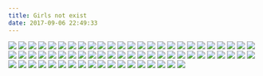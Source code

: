 ```yaml
---
title: Girls not exist
date: 2017-09-06 22:49:33
---
```

![](https://ws1.sinaimg.cn/large/610dc034ly1fivohbbwlqj20u011idmx.jpg)
![](https://ws1.sinaimg.cn/large/610dc034ly1fj78mpyvubj20u011idjg.jpg)
![](https://ws1.sinaimg.cn/large/610dc034ly1fj3w0emfcbj20u011iabm.jpg)
![](https://ws1.sinaimg.cn/large/610dc034ly1fj2ld81qvoj20u00xm0y0.jpg)
![](https://ws1.sinaimg.cn/large/610dc034ly1fiz4ar9pq8j20u010xtbk.jpg)
![](https://ws1.sinaimg.cn/large/610dc034ly1fiuiw5givwj20u011h79a.jpg)
![](https://ws1.sinaimg.cn/large/610dc034ly1fitcjyruajj20u011h412.jpg)
![](https://ws1.sinaimg.cn/large/610dc034ly1fis7dvesn6j20u00u0jt4.jpg)
![](https://ws1.sinaimg.cn/large/610dc034ly1fir1jbpod5j20ip0newh3.jpg)
![](https://ws1.sinaimg.cn/large/610dc034ly1fil82i7zsmj20u011hwja.jpg)
![](https://ws1.sinaimg.cn/large/610dc034ly1fik2q1k3noj20u00u07wh.jpg)
![](https://ws1.sinaimg.cn/large/610dc034ly1fiiiyfcjdoj20u00u0ju0.jpg)
![](https://ws1.sinaimg.cn/large/610dc034ly1fiednrydq8j20u011itfz.jpg)
![](https://ws1.sinaimg.cn/large/610dc034ly1fid5poqfznj20u011imzm.jpg)
![](https://ws1.sinaimg.cn/large/610dc034ly1fibksd2mbmj20u011iacx.jpg)
![](https://ws1.sinaimg.cn/large/610dc034gy1fi678xgq1ij20pa0vlgo4.jpg)
![](https://ws1.sinaimg.cn/large/610dc034gy1fi502l3eqjj20u00hz41j.jpg)
![](https://ws1.sinaimg.cn/large/610dc034gy1fi2okd7dtjj20u011h40b.jpg)
![](http://ww1.sinaimg.cn/large/610dc034ly1fhyeyv5qwkj20u00u0q56.jpg)
![](http://ww1.sinaimg.cn/large/610dc034ly1fhxe0hfzr0j20u011in1q.jpg)
![](https://ws1.sinaimg.cn/large/610dc034gy1fhvf13o2eoj20u011hjx6.jpg)
![](https://ws1.sinaimg.cn/large/610dc034gy1fhupzs0awwj20u00u0tcf.jpg)
![](http://ww1.sinaimg.cn/large/610dc034ly1fhrcmgo6p0j20u00u00uu.jpg)
![](https://ws1.sinaimg.cn/large/610dc034ly1fhq25406waj20u00u0b29.jpg)
![](https://ws1.sinaimg.cn/large/610dc034ly1fhovjwwphfj20u00u04qp.jpg)
![](https://ws1.sinaimg.cn/large/610dc034ly1fhnqjm1vczj20rs0rswia.jpg)
![](https://ws1.sinaimg.cn/large/610dc034ly1fhj5228gwdj20u00u0qv5.jpg)
![](https://ws1.sinaimg.cn/large/610dc034ly1fhj53yz5aoj21hc0xcn41.jpg)
![](https://ws1.sinaimg.cn/large/610dc034ly1fhhz28n9vyj20u00u00w9.jpg)
![](https://ws1.sinaimg.cn/large/610dc034ly1fhgsi7mqa9j20ku0kuh1r.jpg)
![](https://ws1.sinaimg.cn/large/610dc034ly1fhfmsbxvllj20u00u0q80.jpg)
![](https://ws1.sinaimg.cn/large/610dc034ly1fhegpeu0h5j20u011iae5.jpg)
![](https://ws1.sinaimg.cn/large/610dc034ly1fhb0t7ob2mj20u011itd9.jpg)
![](https://ws1.sinaimg.cn/large/610dc034gy1fh9utulf4kj20u011itbo.jpg)
![](https://ws1.sinaimg.cn/large/610dc034ly1fh8ox6bmjlj20u00u0mz7.jpg)
![](https://ws1.sinaimg.cn/large/610dc034ly1fh7hwi9lhzj20u011hqa9.jpg)
![](https://ws1.sinaimg.cn/large/610dc034ly1fgllsthvu1j20u011in1p.jpg)
![](https://ws1.sinaimg.cn/large/610dc034ly1fgj7jho031j20u011itci.jpg)
![](https://ws1.sinaimg.cn/large/610dc034ly1fgi3vd6irmj20u011i439.jpg)
![](https://ws1.sinaimg.cn/large/610dc034ly1fgepc1lpvfj20u011i0wv.jpg)
![](http://wx2.sinaimg.cn/mw600/8e986294gy1fja7quhejaj20iz0sgdgr.jpg)
![](http://wx1.sinaimg.cn/mw600/006LnhhBly1fja7ekaktaj30hs0qodt2.jpg)
![](http://wx1.sinaimg.cn/thumb180/446b3694gy1fja6zder4bg208c0ezhe0.gif)
![](http://wx1.sinaimg.cn/thumb180/446b3694gy1fja6z82akig208c0ez1ky.gif)
![](http://wx1.sinaimg.cn/mw600/8e986294gy1fja5bq79evj20ku0q0djt.jpg)
![](http://wx3.sinaimg.cn/mw600/8e986294gy1fja5bgcxfyj20ku0iomye.jpg)
![](http://wx4.sinaimg.cn/mw600/8e986294gy1fja5b5egxcj20zk0qodni.jpg)
![](http://ws2.sinaimg.cn/mw600/006HcaCrgy1fja4qt6k09j30j00sgk0g.jpg)
![](http://ws1.sinaimg.cn/mw600/006HcaCrgy1fja4icu71cj30f00k7acv.jpg)
![](http://ws3.sinaimg.cn/mw600/006HcaCrgy1fja4i2zpgdj30fa08ljs5.jpg)
![](http://wx2.sinaimg.cn/mw600/006HcaCrgy1fja4f4pjbfj30go0p0aaq.jpg)
![](http://ws4.sinaimg.cn/mw600/006HcaCrgy1fja4egmjl8j30hs0gkjso.jpg)
![](http://ws4.sinaimg.cn/mw600/006HcaCrgy1fja4cm889yj30hs0hsmxz.jpg)
![](http://ws3.sinaimg.cn/mw600/006HcaCrgy1fja4btrkn6j30go0m8766.jpg)
![](http://ws3.sinaimg.cn/mw600/006HcaCrgy1fja4bgv7v5j30hs0q2jsd.jpg)
![](http://ws4.sinaimg.cn/mw600/006HcaCrgy1fja4adssalj30go0o5gmy.jpg)
![](http://wx3.sinaimg.cn/thumb180/8951bbe0gy1fja1bddcpwg208a06px6p.gif)
![](http://wx4.sinaimg.cn/mw600/661eb95cgy1fj8gsn1i8gj20hs0nq11o.jpg)
![](http://wx1.sinaimg.cn/mw600/661eb95cgy1fj8gslrgj6j20go0ijgma.jpg)
![](http://wx1.sinaimg.cn/mw600/661eb95cgy1fj8gskzah2j20ku0rszsw.jpg)
![](http://wx1.sinaimg.cn/mw600/875033a7ly1fj9xiii1a2j20u00u0q58.jpg)
![](http://wx3.sinaimg.cn/mw600/875033a7ly1fj9xhurbprj20gv0u0403.jpg)
![](http://wx2.sinaimg.cn/mw600/875033a7ly1fj9xhwy3gkj20gv0u0402.jpg)
![](http://wx4.sinaimg.cn/mw600/875033a7ly1fj9xhynxr5j20gv0u0407.jpg)
![](http://wx4.sinaimg.cn/mw600/006HcaCrgy1fj9w30lsstj30dw0jzwfq.jpg)
![](http://wx1.sinaimg.cn/mw600/006HcaCrgy1fj9w2fk492j30dx0juwez.jpg)
![](http://ws1.sinaimg.cn/mw600/006HcaCrgy1fj9w1gxp7dj30hs0qc3zr.jpg)
![](http://ws3.sinaimg.cn/mw600/5dbc315dly1fj9vlt6b1zj20i50m8my0.jpg)
